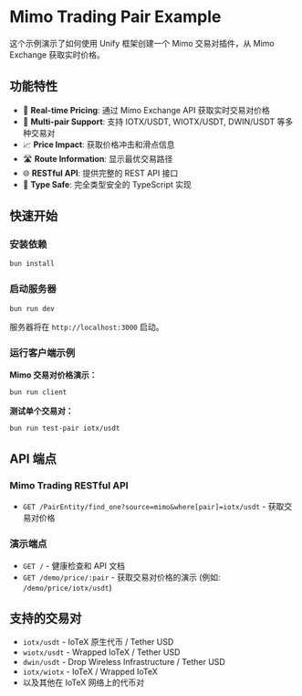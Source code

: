# Mimo Trading Pair Example

这个示例演示了如何使用 Unify 框架创建一个 Mimo 交易对插件，从 Mimo Exchange 获取实时价格。

## 功能特性

- 💱 **Real-time Pricing**: 通过 Mimo Exchange API 获取实时交易对价格
- 🔄 **Multi-pair Support**: 支持 IOTX/USDT, WIOTX/USDT, DWIN/USDT 等多种交易对
- 📈 **Price Impact**: 获取价格冲击和滑点信息
- 🛣️ **Route Information**: 显示最优交易路径
- 🌐 **RESTful API**: 提供完整的 REST API 接口
- 🚀 **Type Safe**: 完全类型安全的 TypeScript 实现

## 快速开始

### 安装依赖
```bash
bun install
```

### 启动服务器
```bash
bun run dev
```

服务器将在 `http://localhost:3000` 启动。

### 运行客户端示例

**Mimo 交易对价格演示：**
```bash
bun run client
```

**测试单个交易对：**
```bash
bun run test-pair iotx/usdt
```

## API 端点

### Mimo Trading RESTful API
- `GET /PairEntity/find_one?source=mimo&where[pair]=iotx/usdt` - 获取交易对价格

### 演示端点
- `GET /` - 健康检查和 API 文档
- `GET /demo/price/:pair` - 获取交易对价格的演示 (例如: `/demo/price/iotx/usdt`)

## 支持的交易对

- `iotx/usdt` - IoTeX 原生代币 / Tether USD
- `wiotx/usdt` - Wrapped IoTeX / Tether USD  
- `dwin/usdt` - Drop Wireless Infrastructure / Tether USD
- `iotx/wiotx` - IoTeX / Wrapped IoTeX
- 以及其他在 IoTeX 网络上的代币对